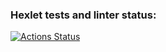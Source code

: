 ### Hexlet tests and linter status:
[![Actions Status](https://github.com/ronin1991/frontend-project-lvl4/workflows/hexlet-check/badge.svg)](https://github.com/ronin1991/frontend-project-lvl4/actions)